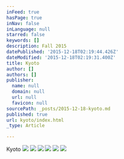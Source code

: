 ```yaml
---
inFeed: true
hasPage: true
inNav: false
inLanguage: null
starred: false
keywords: []
description: Fall 2015
datePublished: '2015-12-18T02:19:44.426Z'
dateModified: '2015-12-18T02:19:31.400Z'
title: Kyoto
author: []
authors: []
publisher:
  name: null
  domain: null
  url: null
  favicon: null
sourcePath: _posts/2015-12-18-kyoto.md
published: true
url: kyoto/index.html
_type: Article

---
```

Kyoto
![](https://the-grid-user-content.s3-us-west-2.amazonaws.com/b59b15e2-2b5c-4024-a1b1-0948c60535a6.JPG)
![](https://the-grid-user-content.s3-us-west-2.amazonaws.com/ef9110fd-a694-46a8-a047-18aa39d50c4b.JPG)
![](https://the-grid-user-content.s3-us-west-2.amazonaws.com/59a95c1f-efb8-4358-8bbe-3bada512f492.JPG)
![](https://the-grid-user-content.s3-us-west-2.amazonaws.com/bdd48072-c47f-4036-94b7-af600103324d.JPG)
![](https://the-grid-user-content.s3-us-west-2.amazonaws.com/dd858849-a0ff-42a4-8799-7e064f218c92.JPG)
![](https://the-grid-user-content.s3-us-west-2.amazonaws.com/d525bc6b-a4e1-48fe-a965-c4af53a61c11.JPG)